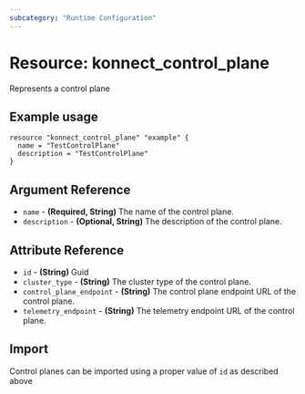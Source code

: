 ```yaml
---
subcategory: "Runtime Configuration"
---
```

# Resource: konnect_control_plane
Represents a control plane
## Example usage
```hcl
resource "konnect_control_plane" "example" {
  name = "TestControlPlane"
  description = "TestControlPlane"
}
```
## Argument Reference
* `name` - **(Required, String)** The name of the control plane.
* `description` - **(Optional, String)** The description of the control plane.
## Attribute Reference
* `id` - **(String)** Guid
* `cluster_type` - **(String)** The cluster type of the control plane.
* `control_plane_endpoint` - **(String)** The control plane endpoint URL of the control plane.
* `telemetry_endpoint` - **(String)** The telemetry endpoint URL of the control plane.
## Import
Control planes can be imported using a proper value of `id` as described above
